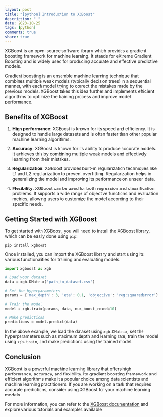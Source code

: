 ```yaml
---
layout: post
title: "[python] Introduction to XGBoost"
description: " "
date: 2023-10-25
tags: [python]
comments: true
share: true
---
```


XGBoost is an open-source software library which provides a gradient boosting framework for machine learning. It stands for eXtreme Gradient Boosting and is widely used for producing accurate and effective predictive models.

Gradient boosting is an ensemble machine learning technique that combines multiple weak models (typically decision trees) in a sequential manner, with each model trying to correct the mistakes made by the previous models. XGBoost takes this idea further and implements efficient algorithms to optimize the training process and improve model performance.

## Benefits of XGBoost

1. **High performance**: XGBoost is known for its speed and efficiency. It is designed to handle large datasets and is often faster than other popular machine learning algorithms.

2. **Accuracy**: XGBoost is known for its ability to produce accurate models. It achieves this by combining multiple weak models and effectively learning from their mistakes.

3. **Regularization**: XGBoost provides built-in regularization techniques like L1 and L2 regularization to prevent overfitting. Regularization helps in generalizing the model and improving its performance on unseen data.

4. **Flexibility**: XGBoost can be used for both regression and classification problems. It supports a wide range of objective functions and evaluation metrics, allowing users to customize the model according to their specific needs.

## Getting Started with XGBoost

To get started with XGBoost, you will need to install the XGBoost library, which can be easily done using `pip`:

```python
pip install xgboost
```

Once installed, you can import the XGBoost library and start using its various functionalities for training and evaluating models.

```python
import xgboost as xgb

# Load your dataset
data = xgb.DMatrix('path_to_dataset.csv')

# Set the hyperparameters
params = {'max_depth': 3, 'eta': 0.1, 'objective': 'reg:squarederror'}

# Train the model
model = xgb.train(params, data, num_boost_round=10)

# Make predictions
predictions = model.predict(data)
```

In the above example, we load the dataset using `xgb.DMatrix`, set the hyperparameters such as maximum depth and learning rate, train the model using `xgb.train`, and make predictions using the trained model.

## Conclusion

XGBoost is a powerful machine learning library that offers high performance, accuracy, and flexibility. Its gradient boosting framework and efficient algorithms make it a popular choice among data scientists and machine learning practitioners. If you are working on a task that requires accurate predictions, consider using XGBoost for your machine learning models.

For more information, you can refer to the [XGBoost documentation](https://xgboost.readthedocs.io/en/latest/) and explore various tutorials and examples available.